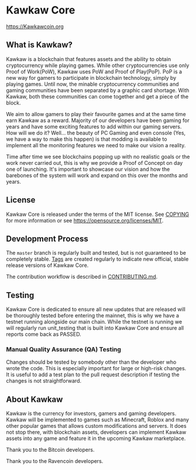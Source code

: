 Kawkaw Core
==================================

https://Kawkawcoin.org

What is Kawkaw?
-----------------
Kawkaw is a blockchain that features assets and the ability to obtain cryptocurrency while playing games. While other cryptocurrencies use only Proof of Work(PoW), Kawkaw uses PoW and Proof of Play(PoP). PoP is a new way for gamers to participate in blockchain technology, simply by playing games. Until now, the minable cryptocurrency communities and gaming communities have been separated by a graphic card shortage. With Kawkaw, both these communities can come together and get a piece of the block. 

We aim to allow gamers to play their favourite games and at the same time earn Kawkaw as a reward. Majority of our developers have been gaming for years and have some exciting features to add within our gaming servers. How will we do it? Well... the beauty of PC Gaming and even console (Yes, we have a way to make this happen) is that modding is available to implement all the monitoring features we need to make our vision a reality.

Time after time we see blockchains popping up with no realistic goals or the work never carried out, this is why we provide a Proof of Concept on day one of launching. It's important to showcase our vision and how the barebones of the system will work and expand on this over the months and years.

License
-------

Kawkaw Core is released under the terms of the MIT license. See [COPYING](COPYING) for more
information or see https://opensource.org/licenses/MIT.

Development Process
-------------------

The `master` branch is regularly built and tested, but is not guaranteed to be
completely stable. [Tags](https://github.com/KawkawChain/Kawkaw/tags) are created
regularly to indicate new official, stable release versions of Kawkaw Core.

The contribution workflow is described in [CONTRIBUTING.md](CONTRIBUTING.md).

Testing
-------
Kawkaw Core is dedicated to ensure all new updates that are released will be thoroughly tested before entering the mainnet, this is why we have a testnet running alongside our main chain. While the testnet is running we will regularly run unit_testing that is built into Kawkaw Core and ensure all reports come back as PASSED.


### Manual Quality Assurance (QA) Testing

Changes should be tested by somebody other than the developer who wrote the
code. This is especially important for large or high-risk changes. It is useful
to add a test plan to the pull request description if testing the changes is
not straightforward.

About Kawkaw
--------------

Kawkaw is the currency for investors, gamers and gaming developers. 
Kawkaw will be implemented to games such as Minecraft, Roblox and many other popular games that allows custom modifications and servers.
It does not stop there, with blockchain assets, developers can implement Kawkaw assets into any game and feature it in the upcoming Kawkaw marketplace.

Thank you to the Bitcoin developers.

Thank you to the Ravencoin developers.
